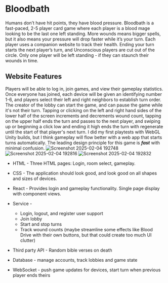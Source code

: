 # Bloodbath
Humans don’t have hit points, they have blood pressure. Bloodbath is a fast-paced, 2-5 player card game where each player is a blood mage looking to be the last one left standing. More wounds means bigger spells, but it also means your pressure will drop faster while it’s your turn. Each player uses a companion website to track their health. Ending your turn starts the next player’s turn, and Unconscious players are cut out of the circle. Only one player will be left standing - if they can staunch their wounds in time.

## Website Features
Players will be able to log in, join games, and view their gameplay statistics.
Once everyone has joined, each device will be given an identifying number 1-6, and players select their left and right neighbors to establish turn order. The creator of the lobby can start the game, and can pause the game while it's not their turn. Tapping or clicking on the left and right hand sides of the lower half of the screen increments and decrements wound count, tapping on the upper half ends the turn and passes to the next player, and swiping up or beginning a click low and ending it high ends the turn with regenerate until the start of that player's next turn.
I did my first playtests with WebGL Unity builds, but I think gameplay will flow better with a web app that starts turns automatically. The leading design principle for this game is ***fast*** with minimal confusion.
![Screenshot 2025-02-04 192748](https://github.com/user-attachments/assets/585a58f4-94bb-4b35-92d7-047eeff5e09e)
![Screenshot 2025-02-04 192816](https://github.com/user-attachments/assets/aa6cdac8-17df-421e-bd58-7ea7b8c2a768)
![Screenshot 2025-02-04 192832](https://github.com/user-attachments/assets/da436938-d8c9-4651-9a93-85bd156d1952)
- HTML - Three HTML pages: Login, room select, gameplay.
- CSS - The application should look good, and look good on all shapes and sizes of devices.
- React - Provides login and gameplay functionality. Single page display with component views.
- Service -
  - Login, logout, and register user support
  - Join lobby
  - Start and stop turns
  - Track wound counts (maybe streamline some effects like Blood Drive with their own buttons, but that could create too much UI clutter)

- Third party API - Random bible verses on death
- Database - manage accounts, track lobbies and game state
- WebSocket - push game updates for devices, start turn when previous player ends theirs

